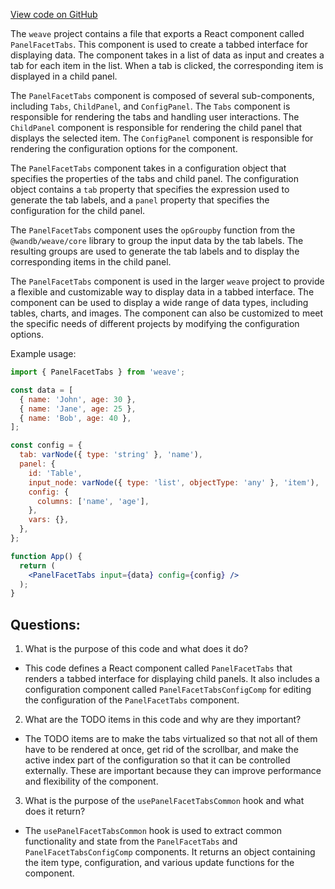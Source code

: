 [View code on GitHub](https://github.com/wandb/weave/weave-js/src/components/Panel2/PanelFacetTabs.tsx)

The `weave` project contains a file that exports a React component called `PanelFacetTabs`. This component is used to create a tabbed interface for displaying data. The component takes in a list of data as input and creates a tab for each item in the list. When a tab is clicked, the corresponding item is displayed in a child panel.

The `PanelFacetTabs` component is composed of several sub-components, including `Tabs`, `ChildPanel`, and `ConfigPanel`. The `Tabs` component is responsible for rendering the tabs and handling user interactions. The `ChildPanel` component is responsible for rendering the child panel that displays the selected item. The `ConfigPanel` component is responsible for rendering the configuration options for the component.

The `PanelFacetTabs` component takes in a configuration object that specifies the properties of the tabs and child panel. The configuration object contains a `tab` property that specifies the expression used to generate the tab labels, and a `panel` property that specifies the configuration for the child panel.

The `PanelFacetTabs` component uses the `opGroupby` function from the `@wandb/weave/core` library to group the input data by the tab labels. The resulting groups are used to generate the tab labels and to display the corresponding items in the child panel.

The `PanelFacetTabs` component is used in the larger `weave` project to provide a flexible and customizable way to display data in a tabbed interface. The component can be used to display a wide range of data types, including tables, charts, and images. The component can also be customized to meet the specific needs of different projects by modifying the configuration options. 

Example usage:

```jsx
import { PanelFacetTabs } from 'weave';

const data = [
  { name: 'John', age: 30 },
  { name: 'Jane', age: 25 },
  { name: 'Bob', age: 40 },
];

const config = {
  tab: varNode({ type: 'string' }, 'name'),
  panel: {
    id: 'Table',
    input_node: varNode({ type: 'list', objectType: 'any' }, 'item'),
    config: {
      columns: ['name', 'age'],
    },
    vars: {},
  },
};

function App() {
  return (
    <PanelFacetTabs input={data} config={config} />
  );
}
```
## Questions: 
 1. What is the purpose of this code and what does it do?
- This code defines a React component called `PanelFacetTabs` that renders a tabbed interface for displaying child panels. It also includes a configuration component called `PanelFacetTabsConfigComp` for editing the configuration of the `PanelFacetTabs` component.
2. What are the TODO items in this code and why are they important?
- The TODO items are to make the tabs virtualized so that not all of them have to be rendered at once, get rid of the scrollbar, and make the active index part of the configuration so that it can be controlled externally. These are important because they can improve performance and flexibility of the component.
3. What is the purpose of the `usePanelFacetTabsCommon` hook and what does it return?
- The `usePanelFacetTabsCommon` hook is used to extract common functionality and state from the `PanelFacetTabs` and `PanelFacetTabsConfigComp` components. It returns an object containing the item type, configuration, and various update functions for the component.